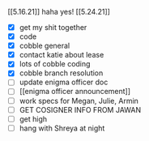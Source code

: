 [[5.16.21]]
haha yes!
[[5.24.21]]
- [x] get my shit together
- [x] code
- [x] cobble general
- [x] contact katie about lease
- [x] lots of cobble coding
- [x] cobble branch resolution
- [ ] update enigma officer doc
- [ ] [[enigma officer announcement]]
- [ ] work specs for Megan, Julie, Armin
- [ ] GET COSIGNER INFO FROM JAWAN
- [ ] get high
- [ ] hang with Shreya at night